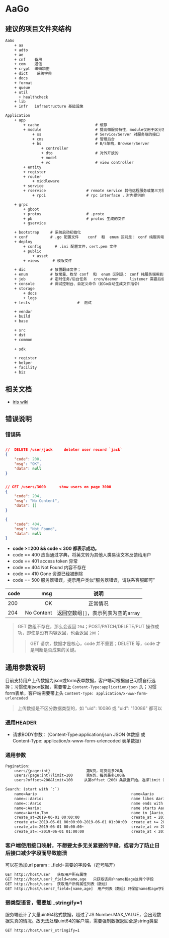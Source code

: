 # AaGo

## 建议的项目文件夹结构

```txt
AaGo
    + aa
    + adto
    + ae
    + cnf    备用
    + com    通信
    + crypt  编码加密
    + dict    系统字典
    + docs
    + format
    + queue
    + util
      + healthcheck
    + lib
    + infr   infrastructure 基础设施

Application
    + app
        + cache                         # 缓存
        + module                        # 提高微服务特性，module仅用于区分客户端、服务端、CMS端
            + ss                        # Service/Server 对服务端的接口
            + cms                       # 管理后台
            + bs                        # B/S架构，Browser/Server
                + controller
                + dto                   # 对外开放的
                + model
                + vc                    # view controller
        + entity
        + register
        + router
            + middleware
        + service
        + rservice                  # remote service 其他远程服务或第三方服务（如微信、支付宝）
            + rpci                  # rpc interface ，对内提供的

    + grpc
        + gboot
        + protos                    # .proto
        + pb                        # protos 生成的文件
        + gservice

    + bootstrap     # 系统启动初始化
    + conf          # .go 配置文件    conf  和  enum 区别是： conf 纯服务端用到；enum 客户端也需要用到
    + deploy
        + config      # .ini 配置文件，cert.pem 文件
        + public
            + asset
        + views      # 模版文件

    + dic           # 放置翻译文件；
    + enum          # 放常量、枚举 conf  和  enum 区别是： conf 纯服务端用到；enum 客户端也需要用到
    + job           # 定时任务/后台任务   cron/daemon     listener 需要后缀为 Listener.go
    + console       # 调试控制台、自定义命令（如Go自动生成文件指令）
    + storage
        + docs
        + logs
    + tests                     #  测试

    + vendor
    + build
    + base

    + src
    + dst
    + common
  
    + sdk

    + register
    + helper
    + facility
    + biz
```

## 相关文档

* [iris wiki](https://github.com/kataras/iris/wiki)

## 错误说明

### 错误码

```json

//  DELETE /user/jack     deleter user record `jack`
{
    "code": 200,
    "msg": "OK",
    "data": null
}


// GET /users/3000      show users on page 3000
{
    "code": 204,
    "msg": "No Content",
    "data": []
}

{
    "code": 404,
    "msg": "Not Found",
    "data": null
}
```

* **code >=200 && code < 300   都表示成功。**
* code == 400 应当通过字典，将英文转为其他人类易读文本反馈给用户
* code == 401 access token 异常
* code == 404 Not Found 内容不存在
* code == 410 Gone 资源已经被删除
* code == 500 服务器错误，提示用户类似“服务器错误，请联系客服即可”

| code        | msg    |  说明  |
| --------   | -----:   | :----: |
| 200        |  OK     |   正常情况    |
| 204        |  No Content     |   返回空数组`[]`，表示列表为空的array  |

> GET 数组不存在，那么会返回 `204`；POST/PATCH/DELETE/PUT 操作成功，即使是没有内容返回，也会返回 `200`；
>> GET 请求，数据才是核心，code 并不重要；DELETE 等，code 才是判断是否成果的关键。

## 通用参数说明

目前支持用户上传数据为json或form表单数据，客户端可根据自己习惯自行选择；习惯使用json数据，需要带上 `Content-Type:application/json` 头；习惯form表单，客户端需要带上头 `Content-Type: application/x-www-form-urlencoded`

> 上传数据是不区分数据类型的，如 "uid": 10086 或 "uid": "10086" 都可以

### 通用HEADER

* 请求BODY参数：（Content-Type:application/json  JSON 体数据 或 Content-Type: application/x-www-form-urlencoded 表单数据）

### 通用参数

```txt
Pagination:
    users/{page:int}                第N页，每页最多20条
    users/{page:int}?limit=100      第N页，每页最多100条
    users?offset=200&limit=100     从第offset（200）条数据开始，选择limit（100）条

Search: (start with `:`)
    name=Aario                                          name=Aario
    name=::Aario:                                       name likes Aario
    name=::Aario                                        name ends with Aario
    name=:Aario:                                        name starts Aario
    name=:Aario,Tom                                     name in [Aario, Tom]
    create_at=2019-06-01 00:00:00                       create_at = 2019-06-01 00:00:00
    create_at=:2019-06-01 00:00:00~2019-06-01 01:00:00  create_at >= 2019-06-01 00:00:00 && create_at < 2019-06-01 00:00:00
    create_at=:2019-06-01 00:00:00~                     create_at >= 2019-06-01 00:00:00
    create_at=:~2019-06-01 01:00:00                     create_at < 2019-06-01 00:00:00

```

### 客户端使用接口映射，不想要太多无关紧要的字段，或者为了防止日后接口减少字段而导致崩溃

可以在添加url param : _field=需要的字段名（逗号隔开）

```txt
GET http://host/user   获取用户所有属性
GET http://host/user?_field=name,age   只获取该用户name和age这两个字段
GET http://host/users  获取用户所有属性列表（数组）
GET http://host/users?_field=[name,age]  用户列表（数组）只保留name和age字段
```

### 弱类型语言，需要加 _stringify=1

服务端设计了大量uint64格式数据，超过了JS Number.MAX_VALUE，会出现数据失真的情况。故无法处理uint64的客户端，需要强制数据返回全是string类型

```txt
GET http://host/user?_stringify=1
```